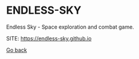 # ENDLESS-SKY

 Endless Sky - Space exploration and combat game.
 
 SITE: https://endless-sky.github.io

 [Go back](https://portable-linux-apps.github.io/apps.html)
